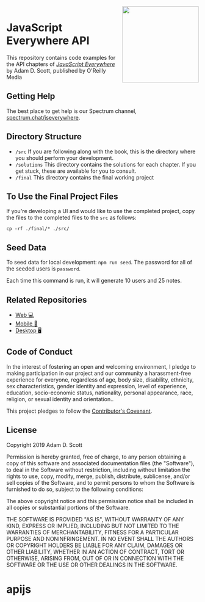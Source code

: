 <img src="cover.png" width="200" align="right" />

# JavaScript Everywhere API

This repository contains code examples for the API chapters of [_JavaScript Everywhere_](https://www.jseverywhere.io/) by Adam D. Scott, published by O'Reilly Media

## Getting Help

The best place to get help is our Spectrum channel, [spectrum.chat/jseverywhere](https://spectrum.chat/jseverywhere).

## Directory Structure

- `/src` If you are following along with the book, this is the directory where you should perform your development.
- `/solutions` This directory contains the solutions for each chapter. If you get stuck, these are available for you to consult.
- `/final` This directory contains the final working project

## To Use the Final Project Files

If you're developing a UI and would like to use the completed project, copy the files to the completed files to the `src` as follows: 

```
cp -rf ./final/* ./src/
```

## Seed Data

To seed data for local development: `npm run seed`. The password for all of the seeded users is `password`.

Each time this command is run, it will generate 10 users and 25 notes.

## Related Repositories

- [Web 💻 ](https://github.com/javascripteverywhere/web)
- [Mobile 🤳](https://github.com/javascripteverywhere/mobile)
- [Desktop 🖥️](https://github.com/javascripteverywhere/desktop)

## Code of Conduct

In the interest of fostering an open and welcoming environment, I pledge to making participation in our project and our community a harassment-free experience for everyone, regardless of age, body size, disability, ethnicity, sex characteristics, gender identity and expression, level of experience, education, socio-economic status, nationality, personal appearance, race, religion, or sexual identity and orientation..

This project pledges to follow the [Contributor's Covenant](http://contributor-covenant.org/version/1/4/).

## License

Copyright 2019 Adam D. Scott

Permission is hereby granted, free of charge, to any person obtaining a copy of this software and associated documentation files (the "Software"), to deal in the Software without restriction, including without limitation the rights to use, copy, modify, merge, publish, distribute, sublicense, and/or sell copies of the Software, and to permit persons to whom the Software is furnished to do so, subject to the following conditions:

The above copyright notice and this permission notice shall be included in all copies or substantial portions of the Software.

THE SOFTWARE IS PROVIDED "AS IS", WITHOUT WARRANTY OF ANY KIND, EXPRESS OR IMPLIED, INCLUDING BUT NOT LIMITED TO THE WARRANTIES OF MERCHANTABILITY, FITNESS FOR A PARTICULAR PURPOSE AND NONINFRINGEMENT. IN NO EVENT SHALL THE AUTHORS OR COPYRIGHT HOLDERS BE LIABLE FOR ANY CLAIM, DAMAGES OR OTHER LIABILITY, WHETHER IN AN ACTION OF CONTRACT, TORT OR OTHERWISE, ARISING FROM, OUT OF OR IN CONNECTION WITH THE SOFTWARE OR THE USE OR OTHER DEALINGS IN THE SOFTWARE.
# apijs
